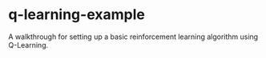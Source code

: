 # q-learning-example
A walkthrough for setting up a basic reinforcement learning algorithm using Q-Learning.
